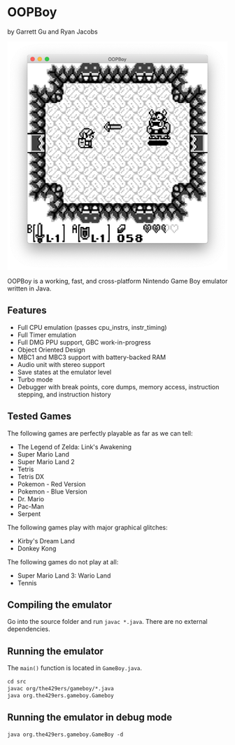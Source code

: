 # OOPBoy
by Garrett Gu and Ryan Jacobs

![A screenshot of OOPBoy playing The Legend of Zelda: Link's Awakening](https://raw.githubusercontent.com/429ers/OOPBoy/master/screenshot.png)

OOPBoy is a working, fast, and cross-platform Nintendo Game Boy emulator written in Java. 

## Features
- Full CPU emulation (passes cpu_instrs, instr_timing)
- Full Timer emulation
- Full DMG PPU support, GBC work-in-progress
- Object Oriented Design
- MBC1 and MBC3 support with battery-backed RAM
- Audio unit with stereo support
- Save states at the emulator level
- Turbo mode
- Debugger with break points, core dumps, memory access, instruction stepping, and instruction history

## Tested Games
The following games are perfectly playable as far as we can tell:
- The Legend of Zelda: Link's Awakening
- Super Mario Land
- Super Mario Land 2
- Tetris
- Tetris DX
- Pokemon - Red Version
- Pokemon - Blue Version
- Dr. Mario
- Pac-Man
- Serpent

The following games play with major graphical glitches:
- Kirby's Dream Land
- Donkey Kong

The following games do not play at all:
- Super Mario Land 3: Wario Land
- Tennis

## Compiling the emulator
Go into the source folder and run ```javac *.java```. There are no external dependencies.

## Running the emulator
The ```main()``` function is located in ```GameBoy.java```.
```
cd src
javac org/the429ers/gameboy/*.java
java org.the429ers.gameboy.Gameboy
```

## Running the emulator in debug mode
```java org.the429ers.gameboy.GameBoy -d```
